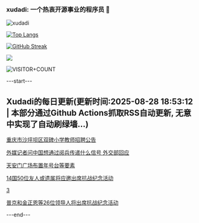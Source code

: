 ### xudadi: 一个热衷开源事业的程序员 👋

![xudadi](https://github-readme-stats-git-masterorgs-github-readme-stats-team.vercel.app/api?username=xudadi)

[![Top Langs](https://github-readme-stats.vercel.app/api/top-langs/?username=xudadi)](https://github.com/anuraghazra/github-readme-stats)

[![GitHub Streak](https://streak-stats.demolab.com?user=xudadi&locale=zh_Hans)](https://git.io/streak-stats)

![](https://raw.githubusercontent.com/xudadi/xudadi/main/assets/github-contribution-grid-snake.svg)

![VISITOR+COUNT](https://komarev.com/ghpvc/?username=xudadi&label=VISITOR+COUNT)


---start---

## Xudadi的每日更新(更新时间:2025-08-28 18:53:12 | 本部分通过Github Actions抓取RSS自动更新, 无意中实现了自动刷绿墙...)

[重庆市沙坪坝区双碑小学教师招聘公告](https://www.gongkaoleida.com/article/2591887)

[外媒记者问中国想通过阅兵传递什么信号 外交部回应](https://m.163.com/news/article/K81V7SA70001899O.html)

[天安门广场布置年号台等要素](https://m.163.com/news/article/K81S37QR0001899O.html)

[14国50位友人或遗属将应邀出席抗战纪念活动](https://m.163.com/news/article/K81RJ296000189PS.html)

[3](https://m.163.com/touch/news/sub/domestic)

[普京和金正恩等26位领导人将出席抗战纪念活动](https://m.163.com/news/article/K81R3CAH0001899O.html)

---end---
